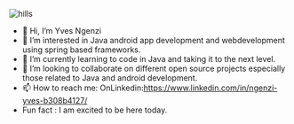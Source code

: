 ![hills](https://user-images.githubusercontent.com/93166120/152007489-5e30f51f-3044-4017-a594-d83df6f6d68f.jpg)

- 👋 Hi, I’m Yves Ngenzi
- 👀 I’m interested in Java android app development and webdevelopment using spring based frameworks.
- 🌱 I’m currently learning to code in Java and taking it to the next level.
- 💞️ I’m looking to collaborate on different open source projects especially those related to Java and android development. 
- 📫 How to reach me: OnLinkedin:https://www.linkedin.com/in/ngenzi-yves-b308b4127/
- Fun fact : I am excited to be here today. 

<!---
Yxn16a/Yxn16a is a ✨ special ✨ repository because its `README.md` (this file) appears on your GitHub profile.
You can click the Preview link to take a look at your changes.
--->
